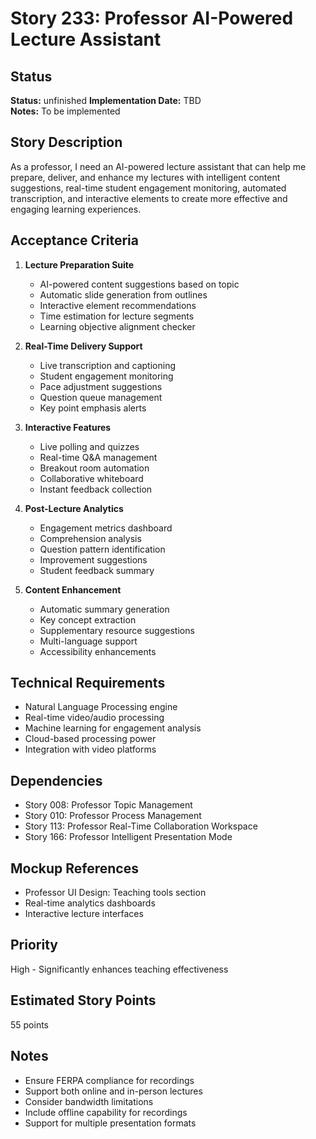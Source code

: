 # Story 233: Professor AI-Powered Lecture Assistant

## Status
**Status:** unfinished
**Implementation Date:** TBD  
**Notes:** To be implemented

## Story Description
As a professor, I need an AI-powered lecture assistant that can help me prepare, deliver, and enhance my lectures with intelligent content suggestions, real-time student engagement monitoring, automated transcription, and interactive elements to create more effective and engaging learning experiences.

## Acceptance Criteria
1. **Lecture Preparation Suite**
   - AI-powered content suggestions based on topic
   - Automatic slide generation from outlines
   - Interactive element recommendations
   - Time estimation for lecture segments
   - Learning objective alignment checker

2. **Real-Time Delivery Support**
   - Live transcription and captioning
   - Student engagement monitoring
   - Pace adjustment suggestions
   - Question queue management
   - Key point emphasis alerts

3. **Interactive Features**
   - Live polling and quizzes
   - Real-time Q&A management
   - Breakout room automation
   - Collaborative whiteboard
   - Instant feedback collection

4. **Post-Lecture Analytics**
   - Engagement metrics dashboard
   - Comprehension analysis
   - Question pattern identification
   - Improvement suggestions
   - Student feedback summary

5. **Content Enhancement**
   - Automatic summary generation
   - Key concept extraction
   - Supplementary resource suggestions
   - Multi-language support
   - Accessibility enhancements

## Technical Requirements
- Natural Language Processing engine
- Real-time video/audio processing
- Machine learning for engagement analysis
- Cloud-based processing power
- Integration with video platforms

## Dependencies
- Story 008: Professor Topic Management
- Story 010: Professor Process Management
- Story 113: Professor Real-Time Collaboration Workspace
- Story 166: Professor Intelligent Presentation Mode

## Mockup References
- Professor UI Design: Teaching tools section
- Real-time analytics dashboards
- Interactive lecture interfaces

## Priority
High - Significantly enhances teaching effectiveness

## Estimated Story Points
55 points

## Notes
- Ensure FERPA compliance for recordings
- Support both online and in-person lectures
- Consider bandwidth limitations
- Include offline capability for recordings
- Support for multiple presentation formats
